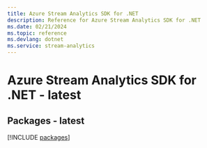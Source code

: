 ```yaml
---
title: Azure Stream Analytics SDK for .NET
description: Reference for Azure Stream Analytics SDK for .NET
ms.date: 02/21/2024
ms.topic: reference
ms.devlang: dotnet
ms.service: stream-analytics
---
```

# Azure Stream Analytics SDK for .NET - latest
## Packages - latest
[!INCLUDE [packages](stream-analytics-index.md)]